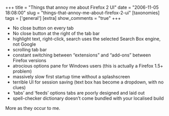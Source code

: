 +++
title = "Things that annoy me about Firefox 2 UI"
date = "2006-11-05 18:08:00"
slug = "things-that-annoy-me-about-firefox-2-ui"
[taxonomies]
tags = ['general']
[extra]
show_comments = "true"
+++

- No close button on every tab
- No close button at the right of the tab bar
- highlight text, right-click, search uses the selected Search Box engine, not Google
- scrolling tab bar
- constant switching between “extensions” and “add-ons” between Firefox versions
- atrocious options pane for Windows users (this is actually a Firefox 1.5+ problem)
- massively slow first startup time without a splashscreen
- terrible UI for session saving (text box has become a dropdown, with no clues)
- ‘tabs’ and ‘feeds’ options tabs are poorly designed and laid out
- spell-checker dictionary doesn’t come bundled with your localised build

More as they occur to me.
